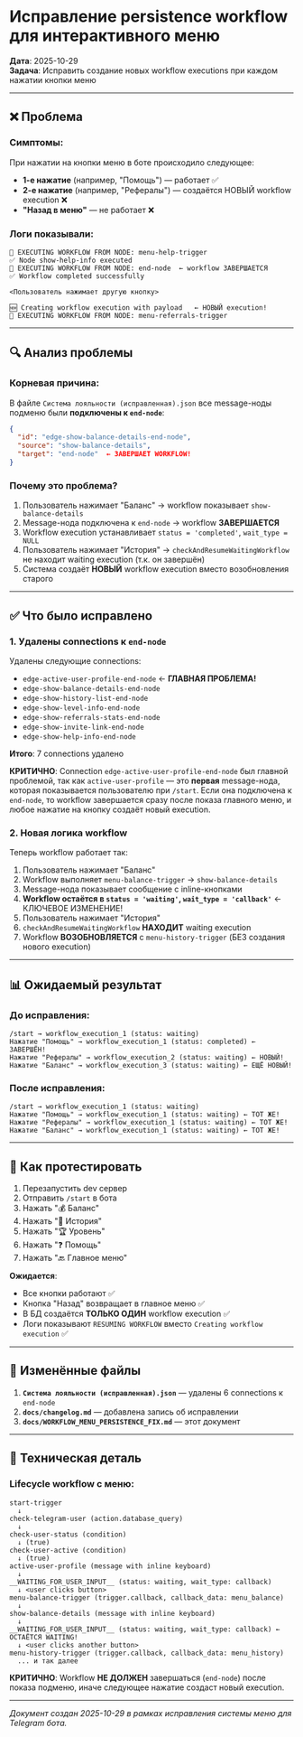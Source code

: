 # Исправление persistence workflow для интерактивного меню

**Дата**: 2025-10-29  
**Задача**: Исправить создание новых workflow executions при каждом нажатии кнопки меню

---

## ❌ Проблема

### Симптомы:
При нажатии на кнопки меню в боте происходило следующее:
- **1-е нажатие** (например, "Помощь") — работает ✅
- **2-е нажатие** (например, "Рефералы") — создаётся НОВЫЙ workflow execution ❌
- **"Назад в меню"** — не работает ❌

### Логи показывали:
```
🚀 EXECUTING WORKFLOW FROM NODE: menu-help-trigger
✅ Node show-help-info executed
🚀 EXECUTING WORKFLOW FROM NODE: end-node  ← workflow ЗАВЕРШАЕТСЯ
✅ Workflow completed successfully

<Пользователь нажимает другую кнопку>

🆕 Creating workflow execution with payload   ← НОВЫЙ execution!
🚀 EXECUTING WORKFLOW FROM NODE: menu-referrals-trigger
```

---

## 🔍 Анализ проблемы

### Корневая причина:

В файле `Система лояльности (исправленная).json` все message-ноды подменю были **подключены к `end-node`**:

```json
{
  "id": "edge-show-balance-details-end-node",
  "source": "show-balance-details",
  "target": "end-node"  ← ЗАВЕРШАЕТ WORKFLOW!
}
```

### Почему это проблема?

1. Пользователь нажимает "Баланс" → workflow показывает `show-balance-details`
2. Message-нода подключена к `end-node` → workflow **ЗАВЕРШАЕТСЯ**
3. Workflow execution устанавливает `status = 'completed'`, `wait_type = NULL`
4. Пользователь нажимает "История" → `checkAndResumeWaitingWorkflow` не находит waiting execution (т.к. он завершён)
5. Система создаёт **НОВЫЙ** workflow execution вместо возобновления старого

---

## ✅ Что было исправлено

### 1. Удалены connections к `end-node`

Удалены следующие connections:
- `edge-active-user-profile-end-node` ← **ГЛАВНАЯ ПРОБЛЕМА!**
- `edge-show-balance-details-end-node`
- `edge-show-history-list-end-node`
- `edge-show-level-info-end-node`
- `edge-show-referrals-stats-end-node`
- `edge-show-invite-link-end-node`
- `edge-show-help-info-end-node`

**Итого**: 7 connections удалено

**КРИТИЧНО**: Connection `edge-active-user-profile-end-node` был главной проблемой, так как `active-user-profile` — это **первая** message-нода, которая показывается пользователю при `/start`. Если она подключена к `end-node`, то workflow завершается сразу после показа главного меню, и любое нажатие на кнопку создаёт новый execution.

### 2. Новая логика workflow

Теперь workflow работает так:

1. Пользователь нажимает "Баланс"
2. Workflow выполняет `menu-balance-trigger` → `show-balance-details`
3. Message-нода показывает сообщение с inline-кнопками
4. **Workflow остаётся в `status = 'waiting'`, `wait_type = 'callback'`** ← КЛЮЧЕВОЕ ИЗМЕНЕНИЕ!
5. Пользователь нажимает "История"
6. `checkAndResumeWaitingWorkflow` **НАХОДИТ** waiting execution
7. Workflow **ВОЗОБНОВЛЯЕТСЯ** с `menu-history-trigger` (БЕЗ создания нового execution)

---

## 📊 Ожидаемый результат

### До исправления:
```
/start → workflow_execution_1 (status: waiting)
Нажатие "Помощь" → workflow_execution_1 (status: completed) ← ЗАВЕРШЁН!
Нажатие "Рефералы" → workflow_execution_2 (status: waiting) ← НОВЫЙ!
Нажатие "Баланс" → workflow_execution_3 (status: waiting) ← ЕЩЁ НОВЫЙ!
```

### После исправления:
```
/start → workflow_execution_1 (status: waiting)
Нажатие "Помощь" → workflow_execution_1 (status: waiting) ← ТОТ ЖЕ!
Нажатие "Рефералы" → workflow_execution_1 (status: waiting) ← ТОТ ЖЕ!
Нажатие "Баланс" → workflow_execution_1 (status: waiting) ← ТОТ ЖЕ!
```

---

## 🧪 Как протестировать

1. Перезапустить dev сервер
2. Отправить `/start` в бота
3. Нажать "💰 Баланс"
4. Нажать "📜 История"
5. Нажать "🏆 Уровень"
6. Нажать "❓ Помощь"
7. Нажать "🔙 Главное меню"

**Ожидается**:
- Все кнопки работают ✅
- Кнопка "Назад" возвращает в главное меню ✅
- В БД создаётся **ТОЛЬКО ОДИН** workflow execution ✅
- Логи показывают `RESUMING WORKFLOW` вместо `Creating workflow execution` ✅

---

## 📁 Изменённые файлы

1. **`Система лояльности (исправленная).json`** — удалены 6 connections к `end-node`
2. **`docs/changelog.md`** — добавлена запись об исправлении
3. **`docs/WORKFLOW_MENU_PERSISTENCE_FIX.md`** — этот документ

---

## 🎯 Техническая деталь

### Lifecycle workflow с меню:

```
start-trigger
  ↓
check-telegram-user (action.database_query)
  ↓
check-user-status (condition)
  ↓ (true)
check-user-active (condition)
  ↓ (true)
active-user-profile (message with inline keyboard)
  ↓
__WAITING_FOR_USER_INPUT__ (status: waiting, wait_type: callback)
  ↓ <user clicks button>
menu-balance-trigger (trigger.callback, callback_data: menu_balance)
  ↓
show-balance-details (message with inline keyboard)
  ↓
__WAITING_FOR_USER_INPUT__ (status: waiting, wait_type: callback) ← ОСТАЁТСЯ WAITING!
  ↓ <user clicks another button>
menu-history-trigger (trigger.callback, callback_data: menu_history)
  ... и так далее
```

**КРИТИЧНО**: Workflow **НЕ ДОЛЖЕН** завершаться (`end-node`) после показа подменю, иначе следующее нажатие создаст новый execution.

---

*Документ создан 2025-10-29 в рамках исправления системы меню для Telegram бота.*


